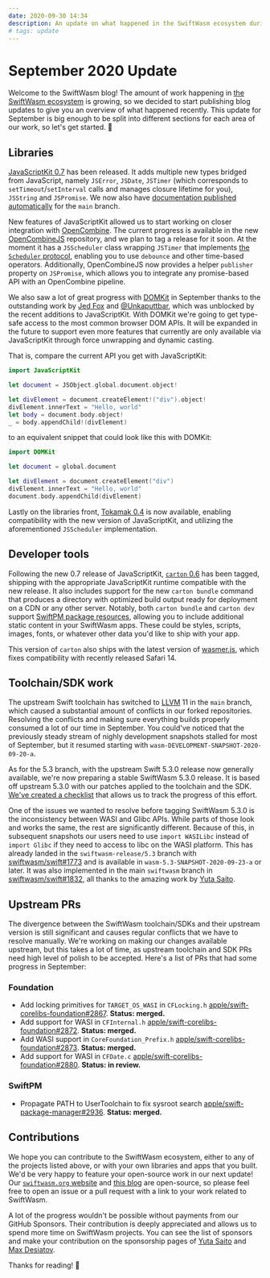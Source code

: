 ```yaml
---
date: 2020-09-30 14:34
description: An update on what happened in the SwiftWasm ecosystem during September 2020.
# tags: update
---
```

# September 2020 Update

Welcome to the SwiftWasm blog! The amount of work happening in [the SwiftWasm
ecosystem](https://github.com/swiftwasm) is growing, so we decided to start publishing blog updates
to give you an overview of what happened recently. This update for September is big enough to be
split into different sections for each area of our work, so let's get started. 🙂

## Libraries

[JavaScriptKit 0.7](https://github.com/swiftwasm/JavaScriptKit/releases/tag/0.7.0) has been
released. It adds multiple new types bridged from JavaScript,
namely `JSError`, `JSDate`, `JSTimer` (which corresponds to `setTimeout`/`setInterval` calls and
manages closure lifetime for you), `JSString` and `JSPromise`. We now also have [documentation
published automatically](https://swiftwasm.github.io/JavaScriptKit/) for the `main` branch.

New features of JavaScriptKit allowed us to start working on closer integration with
[OpenCombine](https://github.com/OpenCombine/OpenCombine). The current progress is available in the
new [OpenCombineJS](https://github.com/swiftwasm/OpenCombineJS) repository, and we plan to tag a
release for it soon. At the moment it has a `JSScheduler` class wrapping `JSTimer` that implements
[the `Scheduler` protocol](https://developer.apple.com/documentation/combine/scheduler), enabling
you to use `debounce` and other time-based operators. Additionally, OpenCombineJS now provides a
helper `publisher` property on `JSPromise`, which allows you to integrate any promise-based API with
an OpenCombine pipeline.

We also saw a lot of great progress with [DOMKit](https://github.com/swiftwasm/DOMKit) in September
thanks to the outstanding work by [Jed Fox](https://jedfox.com/) and
[@Unkaputtbar](https://github.com/Unkaputtbar), which was unblocked by the recent additions to
JavaScriptKit. With DOMKit we're going to get type-safe access to the most common browser DOM APIs.
It will be expanded in the future to support even more features that currently are only available
via JavaScriptKit through force unwrapping and dynamic casting.

That is, compare the current API you get with JavaScriptKit:

```swift
import JavaScriptKit

let document = JSObject.global.document.object!

let divElement = document.createElement!("div").object!
divElement.innerText = "Hello, world"
let body = document.body.object!
_ = body.appendChild!(divElement)
```

to an equivalent snippet that could look like this with DOMKit:

```swift
import DOMKit

let document = global.document

let divElement = document.createElement("div")
divElement.innerText = "Hello, world"
document.body.appendChild(divElement)
```

Lastly on the libraries front, [Tokamak 0.4](https://github.com/TokamakUI/Tokamak/releases) is now
available, enabling compatibility with the new version of JavaScriptKit, and utilizing the
aforementioned `JSScheduler` implementation.

## Developer tools

Following the new 0.7 release of JavaScriptKit, [`carton`
0.6](https://github.com/swiftwasm/carton/releases/tag/0.6.0) has been tagged, shipping with the
appropriate JavaScriptKit runtime compatible with the new release. It also includes support for the
new `carton bundle` command that produces a directory with optimized build output ready for
deployment on a CDN or any other server. Notably, both `carton bundle` and `carton dev` support
[SwiftPM package
resources](https://github.com/apple/swift-evolution/blob/master/proposals/0271-package-manager-resources.md),
allowing you to include additional static content in your SwiftWasm apps. These could be styles,
scripts, images, fonts, or whatever other data you'd like to ship with your app.

This version of `carton` also ships with the latest version of
[wasmer.js](https://github.com/wasmerio/wasmer-js/), which fixes compatibility with 
recently released Safari 14.

## Toolchain/SDK work

The upstream Swift toolchain has switched to [LLVM](http://llvm.org) 11 in the `main` branch,
which caused a substantial amount of conflicts in our forked repositories. Resolving the conflicts
and making sure everything builds properly consumed a lot of our time in September.
You could've noticed that the previously steady stream of nighly development snapshots stalled for
most of September, but it resumed starting with `wasm-DEVELOPMENT-SNAPSHOT-2020-09-20-a`.

As for the 5.3 branch, with the upstream Swift 5.3.0 release now generally available, we're
now preparing a stable SwiftWasm 5.3.0 release. It is based off upstream 5.3.0
with our patches applied to the toolchain and the SDK. [We've created a
checklist](https://github.com/swiftwasm/swift/issues/1759) that allows us to track the
progress of this effort.

One of the issues we wanted to resolve before tagging SwiftWasm 5.3.0 is the inconsistency between
WASI and Glibc APIs. While parts of those look and works the same, the rest are significantly 
different. Because of this, in subsequent snapshots our users need to use `import WASILibc` instead
of `import Glibc` if they need to access to libc on the WASI platform. This has already landed in
the `swiftwasm-release/5.3` branch with [swiftwasm/swift#1773](https://github.com/swiftwasm/swift/pull/1773)
and is available in `wasm-5.3-SNAPSHOT-2020-09-23-a` or later. It was also implemented in the 
main `swiftwasm` branch in [swiftwasm/swift#1832](https://github.com/swiftwasm/swift/pull/1832), all
thanks to the amazing work by [Yuta Saito](https://github.com/sponsors/kateinoigakukun).

## Upstream PRs

The divergence between the SwiftWasm toolchain/SDKs and their upstream version is still significant
and causes regular conflicts that we have to resolve manually. We're working on making our changes
available upstream, but this takes a lot of time, as upstream toolchain and SDK PRs need high level of
polish to be accepted. Here's a list of PRs that had some progress in September:

### Foundation

* Add locking primitives for `TARGET_OS_WASI` in `CFLocking.h`
  [apple/swift-corelibs-foundation#2867](https://github.com/apple/swift-corelibs-foundation/pull/2867).
  **Status: merged.**
* Add support for WASI in `CFInternal.h`
  [apple/swift-corelibs-foundation#2872](https://github.com/apple/swift-corelibs-foundation/pull/2872).
  **Status: merged.**
* Add WASI support in `CoreFoundation_Prefix.h`
  [apple/swift-corelibs-foundation#2873](https://github.com/apple/swift-corelibs-foundation/pull/2873).
  **Status: merged.**
* Add support for WASI in `CFDate.c`
  [apple/swift-corelibs-foundation#2880](https://github.com/apple/swift-corelibs-foundation/pull/2880).
  **Status: in review.**

### SwiftPM

* Propagate PATH to UserToolchain to fix sysroot search
  [apple/swift-package-manager#2936](https://github.com/apple/swift-package-manager/pull/2936).
  **Status: merged.**

## Contributions

We hope you can contribute to the SwiftWasm ecosystem, either to any of the projects listed above,
or with your own libraries and apps that you built. We'd be very happy to feature your open-source
work in our next update! Our [`swiftwasm.org` website](https://github.com/swiftwasm/swiftwasm.org)
and [this blog](https://github.com/swiftwasm/blog.swiftwasm.org) are open-source, so please feel
free to open an issue or a pull request with a link to your work related to SwiftWasm.

A lot of the progress wouldn't be possible without payments from our GitHub Sponsors. Their
contribution is deeply appreciated and allows us to spend more time on SwiftWasm projects. You can
see the list of sponsors and make your contribution on the sponsorship pages of [Yuta
Saito](https://github.com/sponsors/kateinoigakukun) and [Max
Desiatov](https://github.com/sponsors/MaxDesiatov).

Thanks for reading! 👋
